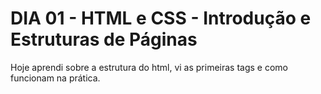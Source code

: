 # DIA 01 - HTML e CSS - Introdução e Estruturas de Páginas

Hoje aprendi sobre a estrutura do html, vi as primeiras tags e como funcionam na prática.
